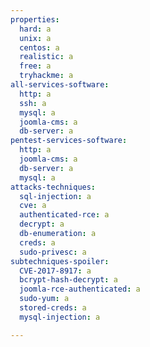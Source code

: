 ```yaml
---
properties:
  hard: a
  unix: a
  centos: a
  realistic: a
  free: a
  tryhackme: a
all-services-software:
  http: a
  ssh: a
  mysql: a
  joomla-cms: a
  db-server: a
pentest-services-software:
  http: a
  joomla-cms: a
  db-server: a
  mysql: a
attacks-techniques:
  sql-injection: a
  cve: a
  authenticated-rce: a
  decrypt: a
  db-enumeration: a
  creds: a
  sudo-privesc: a
subtechniques-spoiler:
  CVE-2017-8917: a
  bcrypt-hash-decrypt: a
  joomla-rce-authenticated: a
  sudo-yum: a
  stored-creds: a
  mysql-injection: a

---
```

